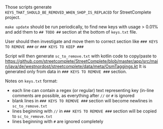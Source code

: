 Those scripts generate `KEYS_THAT_SHOULD_BE_REMOVED_WHEN_SHOP_IS_REPLACED` for StreetComplete project.

`make update` should be run periodically, to find new keys with usage > 0.01%
and add them to `## TODO ##` section at the bottom of `keys.txt` file.

User should then investigate and move them to correct section 
like `### KEYS TO REMOVE ###` or `### KEYS TO KEEP ###`

Script will then generate `sc_to_remove.txt` with kotlin code to copy/paste to 
https://github.com/streetcomplete/StreetComplete/blob/master/app/src/main/java/de/westnordost/streetcomplete/data/meta/OsmTaggings.kt
It is generated only from data in `### KEYS TO REMOVE ###` section.

Notes on `keys.txt` format:
* each line can contain a regex (or regular) text representing key (in-line
  comments are possible, as everything after `//` or `#` is ignored
* blank lines in `### KEYS TO REMOVE ###` section will become newlines in `sc_to_remove.txt`
* lines beginning with `//` in `### KEYS TO REMOVE ###` section will be copied to `sc_to_remove.txt`
* lines beginning with `#` are ignored completely

